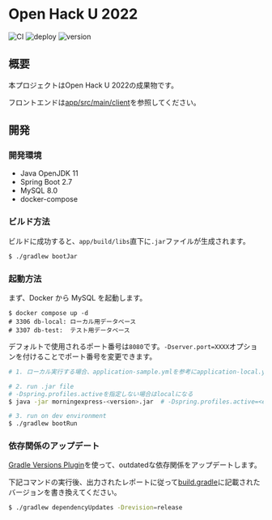 # Open Hack U 2022

![CI](https://github.com/ritscc/openhacku2022/workflows/CI/badge.svg)
![deploy](https://github.com/ritscc/openhacku2022/workflows/deploy/badge.svg)
![version](https://img.shields.io/badge/version-1.0.0__SNAPSHOT-yellow.svg)

## 概要

本プロジェクトはOpen Hack U 2022の成果物です。

フロントエンドは[app/src/main/client](./app/src/main/client)を参照してください。

## 開発

### 開発環境

- Java OpenJDK 11
- Spring Boot 2.7
- MySQL 8.0
- docker-compose

### ビルド方法

ビルドに成功すると、`app/build/libs`直下に`.jar`ファイルが生成されます。

```sh
$ ./gradlew bootJar
```

### 起動方法

まず、Docker から MySQL を起動します。

```
$ docker compose up -d
# 3306 db-local: ローカル用データベース
# 3307 db-test:  テスト用データベース
```

デフォルトで使用されるポート番号は`8080`です。`-Dserver.port=XXXX`オプションを付けることでポート番号を変更できます。

```sh
# 1. ローカル実行する場合、application-sample.ymlを参考にapplication-local.ymlを記述してください

# 2. run .jar file
# -Dspring.profiles.activeを指定しない場合はlocalになる
$ java -jar morningexpress-<version>.jar  # -Dspring.profiles.active=<environment>

# 3. run on dev environment
$ ./gradlew bootRun
```

### 依存関係のアップデート

[Gradle Versions Plugin](https://github.com/ben-manes/gradle-versions-plugin)を使って、outdatedな依存関係をアップデートします。

下記コマンドの実行後、出力されたレポートに従って[build.gradle](./app/build.gradle)に記載されたバージョンを書き換えてください。

```sh
$ ./gradlew dependencyUpdates -Drevision=release
```